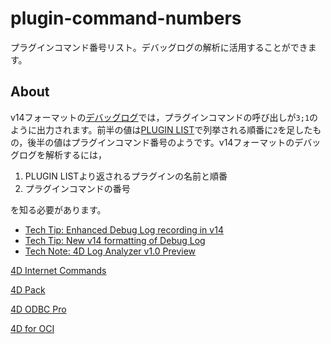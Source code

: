 # plugin-command-numbers
プラグインコマンド番号リスト。デバッグログの解析に活用することができます。

About
---
v14フォーマットの[デバッグログ](http://doc.4d.com/4Dv15R2/4D/15-R2/SET-DATABASE-PARAMETER.301-2544251.ja.html)では，プラグインコマンドの呼び出しが``3;1``のように出力されます。前半の値は[PLUGIN LIST](http://doc.4d.com/4Dv15R2/4D/15-R2/PLUGIN-LIST.301-2544266.ja.html)で列挙される順番に``2``を足したもの，後半の値はプラグインコマンド番号のようです。v14フォーマットのデバッグログを解析するには，

1. PLUGIN LISTより返されるプラグインの名前と順番
1. プラグインコマンドの番号

を知る必要があります。

* [Tech Tip: Enhanced Debug Log recording in v14](http://kb.4d.com/assetid=77076)
* [Tech Tip: New v14 formatting of Debug Log](http://kb.4d.com/assetid=77371)
* [Tech Note: 4D Log Analyzer v1.0 Preview](http://kb.4d.com/assetid=77198) 

[4D Internet Commands](https://github.com/4D-JP/plugin-command-numbers/blob/master/4d-internet-commands.md)

[4D Pack](https://github.com/4D-JP/plugin-command-numbers/blob/master/4d-pack.md)

[4D ODBC Pro](https://github.com/4D-JP/plugin-command-numbers/blob/master/4d-odbc-pro.md)

[4D for OCI](https://github.com/4D-JP/plugin-command-numbers/blob/master/4d-for-oci.md)
